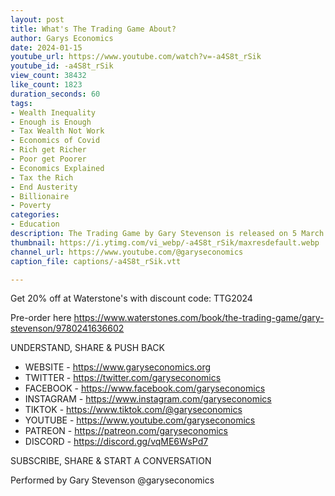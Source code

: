 ```yaml
---
layout: post
title: What's The Trading Game About?
author: Garys Economics
date: 2024-01-15
youtube_url: https://www.youtube.com/watch?v=-a4S8t_rSik
youtube_id: -a4S8t_rSik
view_count: 38432
like_count: 1823
duration_seconds: 60
tags:
- Wealth Inequality
- Enough is Enough
- Tax Wealth Not Work
- Economics of Covid
- Rich get Richer
- Poor get Poorer
- Economics Explained
- Tax the Rich
- End Austerity
- Billionaire
- Poverty
categories:
- Education
description: The Trading Game by Gary Stevenson is released on 5 March 2024 in the UK.
thumbnail: https://i.ytimg.com/vi_webp/-a4S8t_rSik/maxresdefault.webp
channel_url: https://www.youtube.com/@garyseconomics
caption_file: captions/-a4S8t_rSik.vtt

---
```


Get 20% off at Waterstone's with discount code: TTG2024

Pre-order here https://www.waterstones.com/book/the-trading-game/gary-stevenson/9780241636602

UNDERSTAND, SHARE & PUSH BACK

- WEBSITE - https://www.garyseconomics.org
- TWITTER  - https://twitter.com/garyseconomics
- FACEBOOK - https://www.facebook.com/garyseconomics
- INSTAGRAM  - https://www.instagram.com/garyseconomics
- TIKTOK - https://www.tiktok.com/@garyseconomics
- YOUTUBE -  https://www.youtube.com/garyseconomics
- PATREON - https://patreon.com/garyseconomics
- DISCORD - https://discord.gg/vqME6WsPd7

SUBSCRIBE, SHARE & START A CONVERSATION

Performed by Gary Stevenson
@garyseconomics
